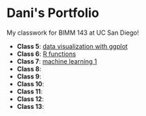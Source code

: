 # Dani's Portfolio
My classwork for BIMM 143 at UC San Diego!

- **Class 5**: [data visualization with ggplot](https://github.com/danibaur/bimm143_github/blob/main/class05/class05.pdf)
- **Class 6**: [R functions](https://github.com/danibaur/bimm143_github/blob/main/class06/class06.pdf)
- **Class 7**: [machine learning 1](https://github.com/danibaur/bimm143_github/blob/main/class07/class07.pdf)
- **Class 8**:
- **Class 9**:
- **Class 10**:
- **Class 11**:
- **Class 12**:
- **Class 13**:
